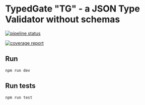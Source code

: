 TypedGate "TG" - a JSON Type Validator without schemas
======================================================

[![pipeline status](https://git.l.twogate.net/fanapp/crayon-types-validator/badges/master/pipeline.svg)](https://git.l.twogate.net/fanapp/crayon-types-validator/commits/master)

[![coverage report](https://git.l.twogate.net/fanapp/crayon-types-validator/badges/master/coverage.svg)](https://git.l.twogate.net/fanapp/crayon-types-validator/commits/master)

## Run
```
npm run dev
```

## Run tests
```
npm run test
```

